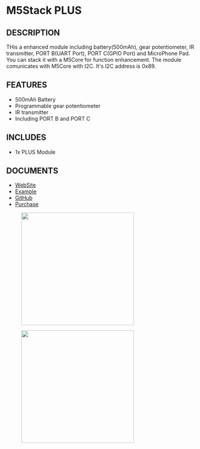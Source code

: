 # M5Stack PLUS

## DESCRIPTION

THis a enhanced module including battery(500mAh), gear potentiometer, IR transmitter, PORT B(UART Port), PORT C(GPIO Port) and MicroPhone Pad. You can stack it with a M5Core for function enhancement. The module comunicates with M5Core with I2C. It's I2C address is 0x89.

## FEATURES

-  500mAh Battery
-  Programmable gear potentiometer
-  IR transmitter
-  Including PORT B and PORT C

## INCLUDES

-  1x PLUS Module

## DOCUMENTS

- [WebSite](https://m5stack.com)
- [Example]()
- [GitHub](https://github.com/m5stack/M5Stack)
- [Purchase]()

<figure>
    <img src="assets/img/product_pics/modules/plus_1.png" height="300" width="300">
</figure>

<figure>
    <img src="assets/img/product_pics/modules/plus_2.png" height="300" width="300">
</figure>
